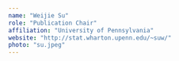 ```yaml
---
name: "Weijie Su"
role: "Publication Chair"
affiliation: "University of Pennsylvania"
website: "http://stat.wharton.upenn.edu/~suw/"
photo: "su.jpeg"
---
```

